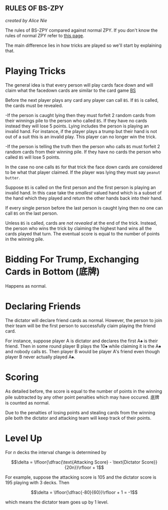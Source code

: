 ## RULES OF BS-ZPY
_created by Alice Nie_

The rules of BS-ZPY compared against normal ZPY. If you don't know the rules of normal ZPY refer to [this page](https://robertying.com/shengji/rules.html).

The main difference lies in how tricks are played so we'll start by explaining that.

# Playing Tricks
The general idea is that every person will play cards face down and will claim what the facedown cards are similar to the card game [BS](https://en.wikipedia.org/wiki/Cheat_(game))

Before the next player plays any card any player can call `BS`. If `BS` is called, the cards must be revealed.

-If the person is caught lying then they must forfeit 2 random cards from their winnings pile to the person who called `BS`. If they have no cards instead they will lose 5 points. Lying includes the person is playing an invalid hand. For instance, if the player plays a trump but their hand is not out of a suit this is an invalid play. This player can no longer win the trick. 

-If the person is telling the truth then the person who calls `BS` must forfeit 2 random cards from their winning pile. If they have no cards the person who called `BS` will lose 5 points.

In the case no one calls `BS` for that trick the face down cards are considered to be what that player claimed. If the player was lying they must say `peanut butter`. 

Suppose `BS` is called on the first person and the first person is playing an invalid hand. In this case take the _smallest_ valued hand which is a subset of the hand which they played and return the other hands back into their hand. 

If every single person before the last person is caught lying then no one can call `BS` on the last person. 

Unless `BS` is called, cards are _not revealed_ at the end of the trick. Instead, the person who wins the trick by claiming the highest hand wins all the cards played that turn. The eventual score is equal to the number of points in the winning pile.

# Bidding For Trump, Exchanging Cards in Bottom (底牌)
Happens as normal.

# Declaring Friends
The dictator will declare friend cards as normal. However, the person to join their team will be the first person to successfully claim playing the friend card. 

For instance, suppose player A is dictator and declares the first A♠ is their friend. Then in some round player B plays the 10♠ while claiming it is the A♠ and nobody calls `BS`. Then player B would be player A's friend even though player B never actually played A♠.

# Scoring
As detailed before, the score is equal to the number of points in the winning pile subtracted by any other point penalties which may have occured. 底牌 is counted as normal.

Due to the penalties of losing points and stealing cards from the winning pile both the dictator and attacking team will keep track of their points. 

# Level Up 
For $n$ decks the interval change is determined by

$$\delta = \lfloor{\dfrac{\text{Attacking Score} - \text{Dictator Score}}{20n}}\rfloor + 1$$

For example, suppose the attacking score is $105$ and the dictator score is $195$ playing with $3$ decks. Then 

$$\delta = \lfloor{\dfrac{-80}{60}}\rfloor + 1 = -1$$

which means the dictator team goes up by $1$ level. 